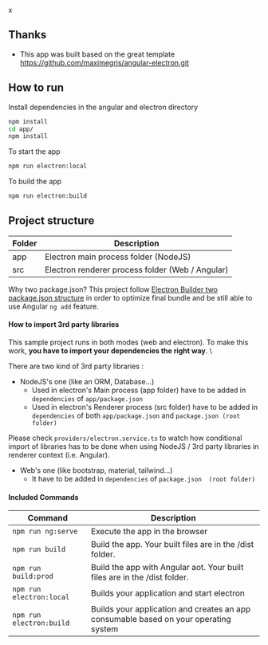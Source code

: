 x
## Thanks
* This app was built based on the great template https://github.com/maximegris/angular-electron.git

## How to run

Install dependencies in the angular and electron directory
``` bash
npm install
cd app/
npm install
```

To start the app 
``` bash
npm run electron:local
```

To build the app
``` bash
npm run electron:build 
```

## Project structure

|Folder|Description|
| ---- | ---- |
| app | Electron main process folder (NodeJS) |
| src | Electron renderer process folder (Web / Angular) |

Why two package.json? This project follow [Electron Builder two package.json structure](https://www.electron.build/tutorials/two-package-structure) in order to optimize final bundle and be still able to use Angular `ng add` feature.



#### How to import 3rd party libraries

This sample project runs in both modes (web and electron). To make this work, **you have to import your dependencies the right way**. \

There are two kind of 3rd party libraries :
- NodeJS's one (like an ORM, Database...)
    - Used in electron's Main process (app folder) have to be added in `dependencies` of `app/package.json`
    - Used in electron's Renderer process (src folder) have to be added in `dependencies` of both `app/package.json` and `package.json (root folder)`

Please check `providers/electron.service.ts` to watch how conditional import of libraries has to be done when using NodeJS / 3rd party libraries in renderer context (i.e. Angular).

- Web's one (like bootstrap, material, tailwind...)
    - It have to be added in `dependencies` of `package.json  (root folder)`

#### Included Commands

|Command|Description|
| ---- | ---- |
|`npm run ng:serve`| Execute the app in the browser |
|`npm run build`| Build the app. Your built files are in the /dist folder. |
|`npm run build:prod`| Build the app with Angular aot. Your built files are in the /dist folder. |
|`npm run electron:local`| Builds your application and start electron
|`npm run electron:build`| Builds your application and creates an app consumable based on your operating system |